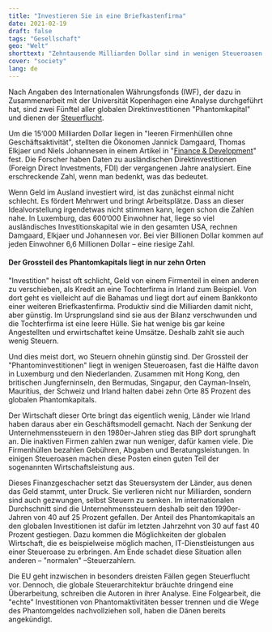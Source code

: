 ```yaml
---
title: "Investieren Sie in eine Briefkastenfirma"
date: 2021-02-19
draft: false
tags: "Gesellschaft"
geo: "Welt"
shorttext: "Zehntausende Milliarden Dollar sind in wenigen Steueroasen geparkt. Produktiv ist dieses Geld nicht, aber günstig."
cover: "society"
lang: de
---
```


Nach Angaben des Internationalen Währungsfonds (IWF), der dazu in Zusammenarbeit mit der Universität Kopenhagen eine Analyse durchgeführt hat, sind zwei Fünftel aller globalen Direktinvestitionen "Phantomkapital" und dienen der [Steuerflucht](https://www.n-tv.de/wirtschaft/40-Prozent-aller-Investments-sind-Steuerflucht-article21266926.html "40 Prozent aller Investments sind Steuerflucht").

Um die 15‘000 Milliarden Dollar liegen in "leeren Firmenhüllen ohne Geschäftsaktivität", stellten die Ökonomen Jannick Damgaard, Thomas Elkjaer und Niels Johannesen in einem Artikel in "[Finance & Development](https://www.imf.org/external/pubs/ft/fandd/2019/09/the-rise-of-phantom-FDI-in-tax-havens-damgaard.htm "The Rise of Phantom Investments")" fest. Die Forscher haben Daten zu ausländischen Direktinvestitionen (Foreign Direct Investments, FDI) der vergangenen Jahre analysiert. Eine erschreckende Zahl, wenn man bedenkt, was das bedeutet.

Wenn Geld im Ausland investiert wird, ist das zunächst einmal nicht schlecht. Es fördert Mehrwert und bringt Arbeitsplätze. Dass an dieser Idealvorstellung irgendetwas nicht stimmen kann, legen schon die Zahlen nahe. In Luxemburg, das 600‘000 Einwohner hat, liege so viel ausländisches Investitionskapital wie in den gesamten USA, rechnen Damgaard, Elkjaer und Johannesen vor. Bei vier Billionen Dollar kommen auf jeden Einwohner 6,6 Millionen Dollar – eine riesige Zahl.

#### Der Grossteil des Phantomkapitals liegt in nur zehn Orten

"Investition" heisst oft schlicht, Geld von einem Firmenteil in einen anderen zu verschieben, als Kredit an eine Tochterfirma in Irland zum Beispiel. Von dort geht es vielleicht auf die Bahamas und liegt dort auf einem Bankkonto einer weiteren Briefkastenfirma. Produktiv sind die Milliarden damit nicht, aber günstig. Im Ursprungsland sind sie aus der Bilanz verschwunden und die Tochterfirma ist eine leere Hülle. Sie hat wenige bis gar keine Angestellten und erwirtschaftet keine Umsätze. Deshalb zahlt sie auch wenig Steuern.

Und dies meist dort, wo Steuern ohnehin günstig sind. Der Grossteil der "Phantominvestitionen" liegt in wenigen Steueroasen, fast die Hälfte davon in Luxemburg und den Niederlanden. Zusammen mit Hong Kong, den britischen Jungferninseln, den Bermudas, Singapur, den Cayman-Inseln, Mauritius, der Schweiz und Irland halten dabei zehn Orte 85 Prozent des globalen Phantomkapitals.

Der Wirtschaft dieser Orte bringt das eigentlich wenig, Länder wie Irland haben daraus aber ein Geschäftsmodell gemacht. Nach der Senkung der Unternehmenssteuern in den 1980er-Jahren stieg das BIP dort sprunghaft an. Die inaktiven Firmen zahlen zwar nun weniger, dafür kamen viele. Die Firmenhüllen bezahlen Gebühren, Abgaben und Beratungsleistungen. In einigen Steueroasen machen diese Posten einen guten Teil der sogenannten Wirtschaftsleistung aus.

Dieses Finanzgeschacher setzt das Steuersystem der Länder, aus denen das Geld stammt, unter Druck. Sie verlieren nicht nur Milliarden, sondern sind auch gezwungen, selbst Steuern zu senken. Im internationalen Durchschnitt sind die Unternehmenssteuern deshalb seit den 1990er-Jahren von 40 auf 25 Prozent gefallen. Der Anteil des Phantomkapitals an den globalen Investitionen ist dafür im letzten Jahrzehnt von 30 auf fast 40 Prozent gestiegen. Dazu kommen die Möglichkeiten der globalen Wirtschaft, die es beispielweise möglich machen, IT-Dienstleistungen aus einer Steueroase zu erbringen. Am Ende schadet diese Situation allen anderen – "normalen" –Steuerzahlern.

Die EU geht inzwischen in besonders dreisten Fällen gegen Steuerflucht vor. Dennoch, die globale Steuerarchitektur bräuchte dringend eine Überarbeitung, schreiben die Autoren in ihrer Analyse. Eine Folgearbeit, die "echte" Investitionen von Phantomaktivitäten besser trennen und die Wege des Phantomgeldes nachvollziehen soll, haben die Dänen bereits angekündigt.

